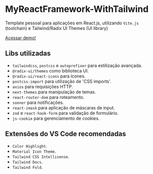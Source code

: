# MyReactFramework-WithTailwind

Template pessoal para aplicações em React.js, utilizando `Vite.js` (toolchain) e Tailwind/Radix UI Themes (UI library)

[Acessar demo!](https://mrf-tailwind.bernardorohlfs.site/)

## Libs utilizadas

* `tailwindcss`, `postcss` e `autoprefixer` para estilização avançada.
* `@radix-ui/themes` como biblioteca UI.
* `@radix-ui/react-icons` para ícones.
* `postcss-import` para utilização de 'CSS imports'.
* `axios` para requisições HTTP.
* `next-themes` para manipulação de temas.
* `react-router-dom` para roteamento.
* `sonner` para notificações.
* `react-imask` para aplicação de máscaras de input.
* `zod` e `react-hook-form` para validação de formulário.
* `js-cookie` para gerenciamento de cookies.

## Extensões do VS Code recomendadas

* `Color Highlight`.
* `Material Icon Theme`.
* `Tailwind CSS Intellisense`.
* `Tailwind Docs`.
* `Tailwind Fold`.







